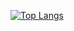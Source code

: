 [![Top Langs](https://github-readme-stats.vercel.app/api/top-langs/?username=JHSAND&layout=compact&theme=onedark)](https://github.com/anuraghazra/github-readme-stats)
